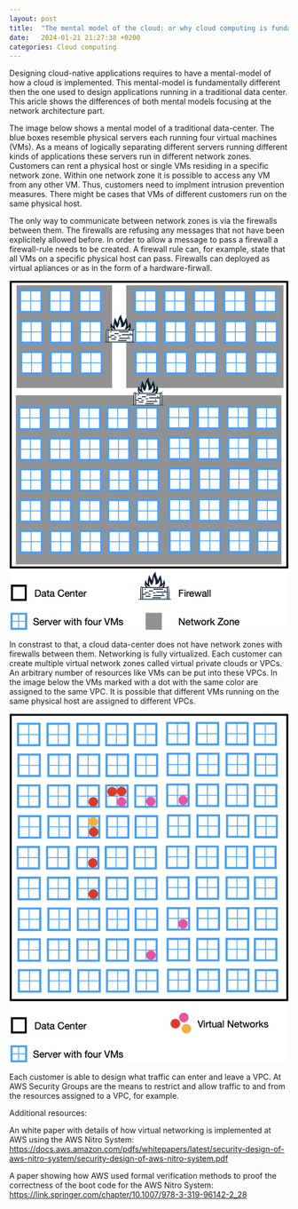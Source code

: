 ```yaml
---
layout: post
title:  "The mental model of the cloud: or why cloud computing is fundamentally different than traditional data centers"
date:   2024-01-21 21:27:38 +0200
categories: Cloud computing
---
```

Designing cloud-native applications requires to have a mental-model of how a cloud is implemented. This mental-model is fundamentally different then the one used to design applications running in a traditional data center. This aricle shows the differences of both mental models focusing at the network architecture part. 

The image below shows a mental model of a traditional data-center. The blue boxes resemble physical servers each running four virtual machines (VMs). As a means of logically separating different servers running different kinds of applications these servers run in different network zones. Customers can rent a physical host or single VMs residing in a specific network zone. Within one network zone it is possible to access any VM from any other VM. Thus, customers need to implment intrusion prevention measures. There might be cases that VMs of different customers run on the same physical host. 

The only way to communicate between network zones is via the firewalls between them. The firewalls are refusing any messages that not have been explicitely allowed before. In order to allow a message to pass a firewall a firewall-rule needs to be created. A firewall rule can, for example, state that all VMs on a specific physical host can pass. Firewalls can deployed as virtual apliances or as in the form of a hardware-firwall. 

![data center mental model](/docs/assets/images/datacenter.png)

In constrast to that, a cloud data-center does not have network zones with firewalls between them. Networking is fully virtualized. Each customer can create multiple virtual network zones called virtual private clouds or VPCs. An arbitrary number of resources like VMs can be put into these VPCs. In the image below the VMs marked with a dot with the same color are assigned to the same VPC. It is possible that different VMs running on the same physical host are assigned to different VPCs.  

![cloud mental model](/docs/assets/images/cloud.png)

Each customer is able to design what traffic can enter and leave a VPC. At AWS Security Groups are the means to restrict and allow traffic to and from the resources assigned to a VPC, for example. 

Additional resources: 

An white paper with details of how virtual networking is implemented at AWS using the AWS Nitro System: https://docs.aws.amazon.com/pdfs/whitepapers/latest/security-design-of-aws-nitro-system/security-design-of-aws-nitro-system.pdf

A paper showing how AWS used formal verification methods to proof the correctness of the boot code for the AWS Nitro System: https://link.springer.com/chapter/10.1007/978-3-319-96142-2_28